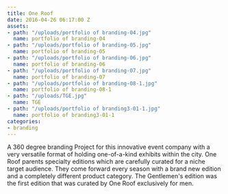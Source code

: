 ```yaml
---
title: One Roof
date: 2016-04-26 06:17:00 Z
assets:
- path: "/uploads/portfolio of branding-04.jpg"
  name: portfolio of branding-04
- path: "/uploads/portfolio of branding-05.jpg"
  name: portfolio of branding-05
- path: "/uploads/portfolio of branding-06.jpg"
  name: portfolio of branding-06
- path: "/uploads/portfolio of branding-07.jpg"
  name: portfolio of branding-07
- path: "/uploads/portfolio of branding-08-1.jpg"
  name: portfolio of branding-08-1
- path: "/uploads/TGE.jpg"
  name: TGE
- path: "/uploads/portfolio of branding3-01-1.jpg"
  name: portfolio of branding3-01-1
categories:
- branding
---
```


A 360 degree branding Project for this innovative event company with a very versatile format of holding one-of-a-kind exhibits within the city. One Roof parents specialty editions which are carefully curated for a niche target audience. They come forward every season with a brand new edition and a completely different product category. The Gentlemen's edition was the first edition that was curated by One Roof exclusively for men.
